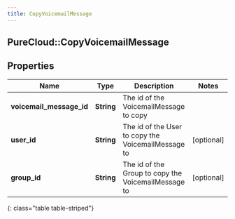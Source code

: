 ```yaml
---
title: CopyVoicemailMessage
---
```

## PureCloud::CopyVoicemailMessage

## Properties

|Name | Type | Description | Notes|
|------------ | ------------- | ------------- | -------------|
| **voicemail_message_id** | **String** | The id of the VoicemailMessage to copy | |
| **user_id** | **String** | The id of the User to copy the VoicemailMessage to | [optional] |
| **group_id** | **String** | The id of the Group to copy the VoicemailMessage to | [optional] |
{: class="table table-striped"}


